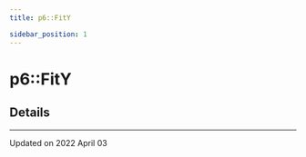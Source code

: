 ```yaml
---
title: p6::FitY

sidebar_position: 1
---
```


# p6::FitY





## Details
-------------------------------

Updated on 2022 April 03